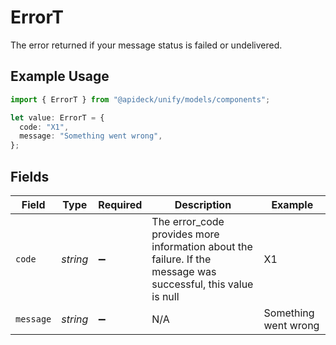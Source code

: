 # ErrorT

The error returned if your message status is failed or undelivered.

## Example Usage

```typescript
import { ErrorT } from "@apideck/unify/models/components";

let value: ErrorT = {
  code: "X1",
  message: "Something went wrong",
};
```

## Fields

| Field                                                                                                         | Type                                                                                                          | Required                                                                                                      | Description                                                                                                   | Example                                                                                                       |
| ------------------------------------------------------------------------------------------------------------- | ------------------------------------------------------------------------------------------------------------- | ------------------------------------------------------------------------------------------------------------- | ------------------------------------------------------------------------------------------------------------- | ------------------------------------------------------------------------------------------------------------- |
| `code`                                                                                                        | *string*                                                                                                      | :heavy_minus_sign:                                                                                            | The error_code provides more information about the failure. If the message was successful, this value is null | X1                                                                                                            |
| `message`                                                                                                     | *string*                                                                                                      | :heavy_minus_sign:                                                                                            | N/A                                                                                                           | Something went wrong                                                                                          |